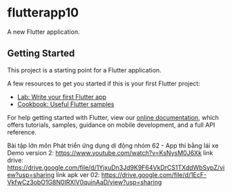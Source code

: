# flutterapp10

A new Flutter application.

## Getting Started

This project is a starting point for a Flutter application.

A few resources to get you started if this is your first Flutter project:

- [Lab: Write your first Flutter app](https://flutter.dev/docs/get-started/codelab)
- [Cookbook: Useful Flutter samples](https://flutter.dev/docs/cookbook)

For help getting started with Flutter, view our
[online documentation](https://flutter.dev/docs), which offers tutorials,
samples, guidance on mobile development, and a full API reference.

Bài tập lớn môn Phát triển ứng dụng di động nhóm 62 - App thi bằng lái xe
Demo version 2: https://www.youtube.com/watch?v=KsNysM0J6Xk
link drive: https://drive.google.com/file/d/1YjxuDn3Jd9K9F64VkDrCS1TXddWbSypZ/view?usp=sharing
link apk ver 02: https://drive.google.com/file/d/1EcF-VkfwCz3obO1G8N0IRXlV0quinAaD/view?usp=sharing
